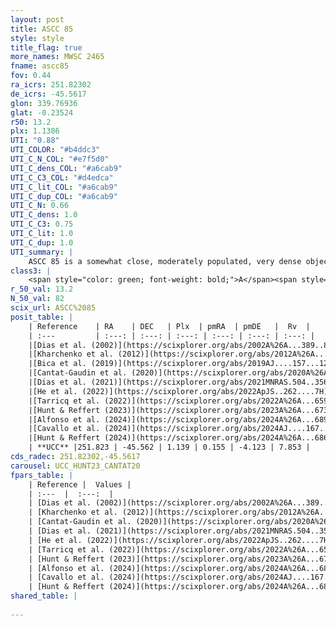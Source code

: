 ```yaml
---
layout: post
title: ASCC 85
style: style
title_flag: true
more_names: MWSC 2465
fname: ascc85
fov: 0.44
ra_icrs: 251.82302
de_icrs: -45.5617
glon: 339.76936
glat: -0.23524
r50: 13.2
plx: 1.1386
UTI: "0.88"
UTI_COLOR: "#b4ddc3"
UTI_C_N_COL: "#e7f5d0"
UTI_C_dens_COL: "#a6cab9"
UTI_C_C3_COL: "#d4edca"
UTI_C_lit_COL: "#a6cab9"
UTI_C_dup_COL: "#a6cab9"
UTI_C_N: 0.66
UTI_C_dens: 1.0
UTI_C_C3: 0.75
UTI_C_lit: 1.0
UTI_C_dup: 1.0
UTI_summary: |
    ASCC 85 is a somewhat close, moderately populated, very dense object of high C3 quality. It is very well-studied in the literature.
class3: |
    <span style="color: green; font-weight: bold;">A</span><span style="color: #FFC300; font-weight: bold;">B</span>
r_50_val: 13.2
N_50_val: 82
scix_url: ASCC%2085
posit_table: |
    | Reference    | RA    | DEC   | Plx  | pmRA  | pmDE   |  Rv  |
    | :---         | :---: | :---: | :---: | :---: | :---: | :---: |
    |[Dias et al. (2002)](https://scixplorer.org/abs/2002A%26A...389..871D) | 251.879 | -45.46 | -- | -0.43 | -4.01 | 7.09 |
    |[Kharchenko et al. (2012)](https://scixplorer.org/abs/2012A%26A...543A.156K) | 251.955 | -45.49 | -- | -1.31 | -3.93 | -- |
    |[Bica et al. (2019)](https://scixplorer.org/abs/2019AJ....157...12B) | 251.879 | -45.458 | -- | -- | -- | -- |
    |[Cantat-Gaudin et al. (2020)](https://scixplorer.org/abs/2020A%26A...640A...1C) | 251.853 | -45.555 | 1.119 | 0.17 | -4.102 | -- |
    |[Dias et al. (2021)](https://scixplorer.org/abs/2021MNRAS.504..356D) | 251.822 | -45.541 | 1.125 | 0.179 | -4.098 | 19.977 |
    |[He et al. (2022)](https://scixplorer.org/abs/2022ApJS..262....7H) | 251.784 | -45.574 | 1.138 | 0.157 | -4.117 | -- |
    |[Tarricq et al. (2022)](https://scixplorer.org/abs/2022A%26A...659A..59T) | 251.733 | -45.6 | 1.139 | 0.152 | -4.108 | -- |
    |[Hunt & Reffert (2023)](https://scixplorer.org/abs/2023A%26A...673A.114H) | 251.924 | -45.572 | 1.137 | 0.163 | -4.108 | 8.013 |
    |[Alfonso et al. (2024)](https://scixplorer.org/abs/2024A%26A...689A..18A) | 251.874 | -45.544 | 1.099 | 0.169 | -4.122 | -- |
    |[Cavallo et al. (2024)](https://scixplorer.org/abs/2024AJ....167...12C) | 252.009 | -45.388 | 1.135 | -- | -- | -- |
    |[Hunt & Reffert (2024)](https://scixplorer.org/abs/2024A%26A...686A..42H) | 251.924 | -45.572 | 1.137 | 0.163 | -4.108 | 8.013 |
    | **UCC** |251.823 | -45.562 | 1.139 | 0.155 | -4.123 | 7.853 | 
cds_radec: 251.82302,-45.5617
carousel: UCC_HUNT23_CANTAT20
fpars_table: |
    | Reference |  Values |
    | :---  |  :---:  |
    | [Dias et al. (2002)](https://scixplorer.org/abs/2002A%26A...389..871D) | `E(B-V)=0.2, Dist=1200.0, Age=7.42` |
    | [Kharchenko et al. (2012)](https://scixplorer.org/abs/2012A%26A...543A.156K) | `e_bv=0.521, distance=806, log_age=7.5` |
    | [Cantat-Gaudin et al. (2020)](https://scixplorer.org/abs/2020A%26A...640A...1C) | `AVNN=0.56, DMNN=9.59, AgeNN=7.85` |
    | [Dias et al. (2021)](https://scixplorer.org/abs/2021MNRAS.504..356D) | `Av=0.73, Dist=848, logage=8.14, [Fe/H]=0.097` |
    | [He et al. (2022)](https://scixplorer.org/abs/2022ApJS..262....7H) | `A0=0.9, logAge=7.9` |
    | [Tarricq et al. (2022)](https://scixplorer.org/abs/2022A%26A...659A..59T) | `Dist=811, logAgeNN=7.89` |
    | [Hunt & Reffert (2023)](https://scixplorer.org/abs/2023A%26A...673A.114H) | `AV50=0.52, diffAV50=0.647, MOD50=9.6, logAge50=8.095` |
    | [Alfonso et al. (2024)](https://scixplorer.org/abs/2024A%26A...689A..18A) | `AV=0.55920, MOD=9.59056, logAge=7.96430, Z=0.09641` |
    | [Cavallo et al. (2024)](https://scixplorer.org/abs/2024AJ....167...12C) | `AV50=0.71, dMod50=9.47, logAge50=8.26, [Fe/H]50=0.15` |
    | [Hunt & Reffert (2024)](https://scixplorer.org/abs/2024A%26A...686A..42H) | `MassJ=531.037` |
shared_table: |
    
---
```

